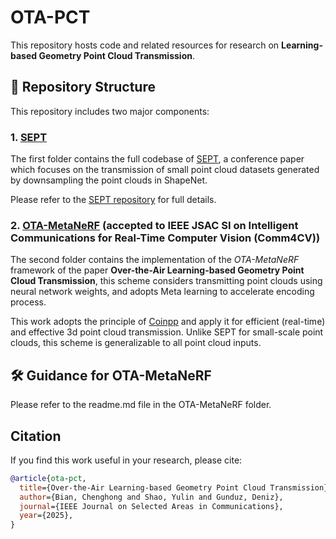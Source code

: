# OTA-PCT

This repository hosts code and related resources for research on **Learning-based Geometry Point Cloud Transmission**.

## 📂 Repository Structure

This repository includes two major components:

### 1. [SEPT](https://github.com/aprilbian/SEPT)

The first folder contains the full codebase of [SEPT](https://github.com/aprilbian/SEPT), a conference paper which focuses on the transmission of small point cloud datasets generated by downsampling the point clouds in ShapeNet.

Please refer to the [SEPT repository](https://github.com/aprilbian/SEPT) for full details.

### 2. [OTA-MetaNeRF](https://arxiv.org/abs/2306.08730) (accepted to IEEE JSAC SI on Intelligent Communications for Real-Time Computer Vision (Comm4CV))

The second folder contains the implementation of the *OTA-MetaNeRF* framework of the paper **Over-the-Air Learning-based Geometry Point Cloud Transmission**, this scheme considers transmitting point clouds using neural network weights, and adopts Meta learning to accelerate encoding process.

This work adopts the principle of [Coinpp](https://github.com/EmilienDupont/coinpp) and apply it for efficient (real-time) and effective 3d point cloud transmission. Unlike SEPT for small-scale point clouds, this scheme is generalizable to all point cloud inputs.

## 🛠️ Guidance for OTA-MetaNeRF

Please refer to the readme.md file in the OTA-MetaNeRF folder.

## Citation

If you find this work useful in your research, please cite:

```bibtex
@article{ota-pct,
  title={Over-the-Air Learning-based Geometry Point Cloud Transmission},
  author={Bian, Chenghong and Shao, Yulin and Gunduz, Deniz},
  journal={IEEE Journal on Selected Areas in Communications},
  year={2025},
}
